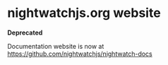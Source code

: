 # nightwatchjs.org website

**Deprecated**

Documentation website is now at https://github.com/nightwatchjs/nightwatch-docs
